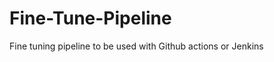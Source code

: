 # Fine-Tune-Pipeline
Fine tuning pipeline to be used with Github actions or Jenkins

















